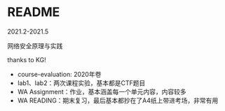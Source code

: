 # README

2021.2-2021.5

网络安全原理与实践

thanks to KG!

* course-evaluation: 2020年卷
* lab1、lab2：两次课程实验，基本都是CTF题目
* WA Assignment：作业，基本涵盖每一个单元内容，内容较多
* WA READING：期末复习，最后基本都抄在了A4纸上带进考场，非常有用